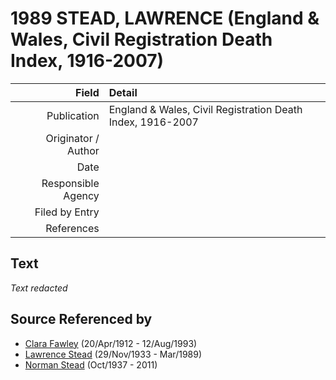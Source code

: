 ﻿---
layout: page
permalink: /sources/s78626240
---

# 1989 STEAD, LAWRENCE (England & Wales, Civil Registration Death Index, 1916-2007)

Field | Detail
---:|:---
Publication | England & Wales, Civil Registration Death Index, 1916-2007
Originator / Author | 
Date | 
Responsible Agency | 
Filed by Entry | 
References | 

## Text

_Text redacted_
## Source Referenced by

* [Clara Fawley](../people/@7539126@-clara-fawley-b1912-4-20-d1993-8-12.md) (20/Apr/1912 - 12/Aug/1993)
* [Lawrence Stead](../people/@18256653@-lawrence-stead-b1933-11-29-d1989-3.md) (29/Nov/1933 - Mar/1989)
* [Norman Stead](../people/@69808462@-norman-stead-b1937-10-d2011.md) (Oct/1937 - 2011)
